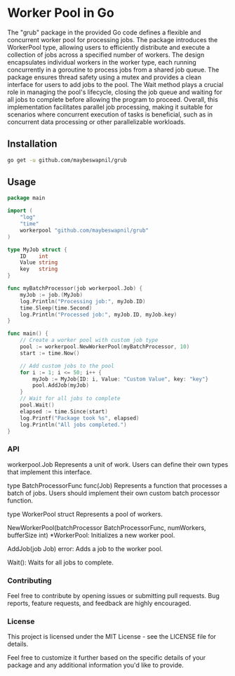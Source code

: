 # Worker Pool in Go

The "grub" package in the provided Go code defines a flexible and concurrent worker pool for processing jobs. The package introduces the WorkerPool type, allowing users to efficiently distribute and execute a collection of jobs across a specified number of workers. The design encapsulates individual workers in the worker type, each running concurrently in a goroutine to process jobs from a shared job queue. The package ensures thread safety using a mutex and provides a clean interface for users to add jobs to the pool. The Wait method plays a crucial role in managing the pool's lifecycle, closing the job queue and waiting for all jobs to complete before allowing the program to proceed. Overall, this implementation facilitates parallel job processing, making it suitable for scenarios where concurrent execution of tasks is beneficial, such as in concurrent data processing or other parallelizable workloads.

## Installation

```bash
go get -u github.com/maybeswapnil/grub
```

## Usage
```go
package main

import (
	"log"
	"time"
	workerpool "github.com/maybeswapnil/grub"
)

type MyJob struct {
	ID    int
	Value string
	key   string
}

func myBatchProcessor(job workerpool.Job) {
	myJob := job.(MyJob)
	log.Println("Processing job:", myJob.ID)
	time.Sleep(time.Second)
	log.Println("Processed job:", myJob.ID, myJob.key)
}

func main() {
	// Create a worker pool with custom job type
	pool := workerpool.NewWorkerPool(myBatchProcessor, 10)
	start := time.Now()

	// Add custom jobs to the pool
	for i := 1; i <= 50; i++ {
		myJob := MyJob{ID: i, Value: "Custom Value", key: "key"}
		pool.AddJob(myJob)
	}
	// Wait for all jobs to complete
	pool.Wait()
	elapsed := time.Since(start)
	log.Printf("Package took %s", elapsed)
	log.Println("All jobs completed.")
}
```

### API
workerpool.Job Represents a unit of work. Users can define their own types that implement this interface.

type BatchProcessorFunc func(Job) Represents a function that processes a batch of jobs. Users should implement their own custom batch processor function.

type WorkerPool struct Represents a pool of workers.

NewWorkerPool(batchProcessor BatchProcessorFunc, numWorkers, bufferSize int) *WorkerPool: Initializes a new worker pool.

AddJob(job Job) error: Adds a job to the worker pool.

Wait(): Waits for all jobs to complete.

### Contributing
Feel free to contribute by opening issues or submitting pull requests. Bug reports, feature requests, and feedback are highly encouraged.

### License
This project is licensed under the MIT License - see the LICENSE file for details.

Feel free to customize it further based on the specific details of your package and any additional information you'd like to provide.
